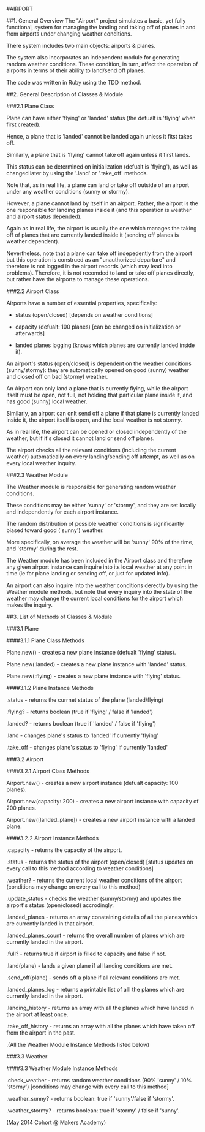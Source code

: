 #AIRPORT

##1. General Overview
The "Airport" project simulates a basic, yet fully functional, system for managing the landing and taking off of planes in and from airports under changing weather conditions.

There system includes two main objects: airports & planes. 

The system also incorporates an independent module for generating random weather conditions. These condition, in turn, affect the operation of airports in terms of their ability to land/send off planes.

The code was written in Ruby using the TDD method.

##2. General Description of Classes & Module

###2.1 Plane Class

Plane can have either 'flying' or 'landed' status (the defualt is 'flying' when first created).

Hence, a plane that is 'landed' cannot be landed again unless it fitst takes off.

Similarly, a plane that is 'flying' cannot take off again unless it first lands.

This status can be determined on initialization (defualt is 'flying'), as well as changed later by using the '.land' or '.take_off' methods.

Note that, as in real life, a plane can land or take off outside of an airport under any weather conditions (sunny or stormy). 

However, a plane cannot land by itself in an airport. Rather, the airport is the one responsible for landing planes inside it (and this operation is weather and airport status depended). 

Again as in real life, the airport is usually the one which manages the taking off of planes that are currently landed inside it (sending off planes is weather dependent). 

Nevertheless, note that a plane can take off indepedently from the airport but this operation is construed as an "unauthorized departure" and therefore is not logged in the airport records (which may lead into problems). Therefore, it is not recomded to land or take off planes directly, but rather have the airporta to manage these operations.


###2.2 Airport Class

Airports have a number of essential properties, specifically: 
- status (open/closed)  [depends on weather conditions]

- capacity (defualt: 100 planes) [can be changed on initialization or afterwards]

- landed planes logging (knows which planes are currently landed inside it).

 An airport's status (open/closed) is dependent on the weather conditions (sunny/stormy): they are automatically opened on good (sunny) weather and closed off on bad (stormy) weather.

An Airport can only land a plane that is currently flying, while the airport itself must be open, not full, not holding that particular plane inside it, and has good (sunny) local weather.

Similarly, an airport can onlt send off a plane if that plane is currently landed inside it, the airport itself is open, and the local weather is not stormy.

As in real life, the airport can be opened or closed independently of the weather, but if it's closed it cannot land or send off planes.

The airport checks all the relevant conditions (including the current weather) automatically on every landing/sending off attempt, as well as on every local weather inquiry.


###2.3 Weather Module

The Weather module is responsible for generating random weather conditions. 

These conditions may be either 'sunny' or 'stormy', and they are set locally and independently for each airport instance.

The random distribution of possible weather conditions is significantly biased toward good ('sunny') weather. 

More specifically, on average the weather will be 'sunny' 90% of the time, and 'stormy' during the rest.

The Weather module has been included in the Airport class and therefore any given airport instance can inquire into its local weather at any point in time (ie for plane landing or sending off, or just for updated info). 

An airport can also inquire into the weather conditions derectly by using the Weather module methods, but note that every inquiry into the state of the weather may change the current local conditions for the airport which makes the inquiry. 


##3. List of Methods of Classes & Module

###3.1 Plane

####3.1.1 Plane Class Methods

Plane.new()  - creates a new plane instance (defualt 'flying' status).

Plane.new(:landed) - creates a new plane instance with 'landed' status.  

Plane.new(:flying) - creates a new plane instance with 'flying' status.  

####3.1.2 Plane Instance Methods

.status  -  returns the currnet status of the plane (landed/flying)

.flying?  - returns boolean (true if 'flying' / false if 'landed')

.landed?  - returns boolean (true if 'landed' / false if 'flying')

.land  -  changes plane's status to 'landed' if currently 'flying'

.take_off - changes plane's status to 'flying' if currently 'landed'


###3.2 Airport

####3.2.1 Airport Class Methods

Airport.new()  - creates a new airport instance (defualt capacity: 100 planes).

Airport.new(capacity: 200) - creates a new airport instance with capacity of 200 planes.  

Airport.new([landed_plane]) - creates a new airport instance with a landed plane. 


####3.2.2 Airport Instance Methods

.capacity   - returns the capacity of the airport.

.status  - returns the status of the airport (open/closed) [status updates on every call to this method according to weather conditions]

.weather?  - returns the current local weather conditions of the airport (conditions may change on every call to this method)

.update_status - checks the weather (sunny/stormy) and updates the airport's status (open/closed) accrodingly.

.landed_planes  - returns an array conataining details of all the planes which are currently landed in that airport.

.landed_planes_count - returns the overall number of planes which are currently landed in the airport.

.full?  - returns true if airport is filled to capacity and false if not.

.land(plane)  -  lands a given plane if all landing conditions are met.

.send_off(plane) - sends off a plane if all relevant conditions are met.

.landed_planes_log - returns a printable list of alll the planes which are currently landed in the airport.

.landing_history - returns an array with all the planes which have landed in the airport at least once.

.take_off_history  - returns an array with all the planes which have taken off from the airport in the past.

.(All the Weather Module Instance Methods listed below)


###3.3 Weather

####3.3 Weather Module Instance Methods

.check_weather  -  returns random weather conditions (90% 'sunny' / 10% 'stormy') [conditions may change with every call to this method]

.weather_sunny?  -  returns boolean: true if 'sunny'/false if 'stormy'.

.weather_stormy?  -  returns boolean: true if 'stormy' / false if 'sunny'. 

 (May 2014 Cohort @ Makers Academy)
 